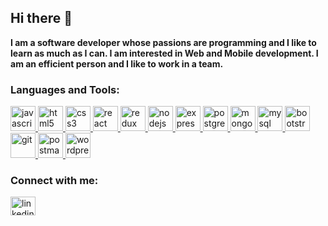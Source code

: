 ## Hi there 👋

**I am a software developer whose passions are programming and I like to learn as much as I can. I am interested in Web and Mobile development. I am an efficient person and I like to work in a team.**

### Languages and Tools:

<p align="left"> 
    <a href="https://developer.mozilla.org/en-US/docs/Web/JavaScript/" target="_blank" rel="noreferrer">
        <img
			src="https://user-images.githubusercontent.com/25181517/117447155-6a868a00-af3d-11eb-9cfe-245df15c9f3f.png"
			alt="javascript"
			width="40"
			height="40"
		/>
    </a>
    <a href="https://www.w3.org/html/" target="_blank" rel="noreferrer">
        <img
			src="https://user-images.githubusercontent.com/25181517/192158954-f88b5814-d510-4564-b285-dff7d6400dad.png"
			alt="html5"
			width="40"
			height="40"
		/>
        </a>
    <a href="https://www.w3schools.com/css/" target="_blank" rel="noreferrer">
        <img
			src="https://user-images.githubusercontent.com/25181517/183898674-75a4a1b1-f960-4ea9-abcb-637170a00a75.png"
			alt="css3"
			width="40"
			height="40"
		/>
    </a>
    <a href="https://react.dev/" target="_blank" rel="noreferrer">
        <img
			src="https://user-images.githubusercontent.com/25181517/183897015-94a058a6-b86e-4e42-a37f-bf92061753e5.png"
			alt="react"
			width="40"
			height="40"
		/>
    </a>
    <a href="https://redux.js.org" target="_blank" rel="noreferrer">
        <img
			src="https://user-images.githubusercontent.com/25181517/187896150-cc1dcb12-d490-445c-8e4d-1275cd2388d6.png"
			alt="redux"
			width="40"
			height="40"
		/>
    </a>
    <a href="https://nodejs.org" target="_blank" rel="noreferrer">
        <img
			src="https://user-images.githubusercontent.com/25181517/183568594-85e280a7-0d7e-4d1a-9028-c8c2209e073c.png"
			alt="nodejs"
			width="40"
			height="40"
		/>
    </a>
    <a href="https://expressjs.com" target="_blank" rel="noreferrer">
        <img
    		src="https://user-images.githubusercontent.com/25181517/183859966-a3462d8d-1bc7-4880-b353-e2cbed900ed6.png"
    		alt="express"
    		width="40"
    		height="40"
    	/>
    </a>
    <a href="https://www.postgresql.org" target="_blank" rel="noreferrer">
        <img
    		src="https://user-images.githubusercontent.com/25181517/117208740-bfb78400-adf5-11eb-97bb-09072b6bedfc.png"
    		alt="postgresql"
    		width="40"
    		height="40"
    	/>
    </a>
        <a href="https://www.mongodb.com/" target="_blank" rel="noreferrer">
        <img
    		src="https://user-images.githubusercontent.com/25181517/182884177-d48a8579-2cd0-447a-b9a6-ffc7cb02560e.png"
    		alt="mongodb"
    		width="40"
    		height="40"
    	/>
    </a>
        <a href="https://www.mysql.com/" target="_blank" rel="noreferrer">
        <img
    		src="https://user-images.githubusercontent.com/25181517/183896128-ec99105a-ec1a-4d85-b08b-1aa1620b2046.png"
    		alt="mysql"
    		width="40"
    		height="40"
    	/>
    </a>
        <a href="https://getbootstrap.com/" target="_blank" rel="noreferrer">
        <img
    		src="https://user-images.githubusercontent.com/25181517/183898054-b3d693d4-dafb-4808-a509-bab54cf5de34.png"
    		alt="bootstrap"
    		width="40"
    		height="40"
    	/>
    </a>
    <a href="https://git-scm.com/" target="_blank" rel="noreferrer">
        <img
    		src="https://user-images.githubusercontent.com/25181517/192108372-f71d70ac-7ae6-4c0d-8395-51d8870c2ef0.png"
    		alt="git"
    		width="40"
    		height="40"
    	/>
    </a>
    <a href="https://postman.com" target="_blank" rel="noreferrer">
        <img
    		src="https://user-images.githubusercontent.com/25181517/192109061-e138ca71-337c-4019-8d42-4792fdaa7128.png"
    		alt="postman"
    		width="40"
    		height="40"
    	/>
    </a>
        <a href="https://es-ar.wordpress.org/" target="_blank" rel="noreferrer">
        <img
    		src="https://user-images.githubusercontent.com/25181517/192158957-b1256181-356c-46a3-beb9-487af08a6266.png"
    		alt="wordpress"
    		width="40"
    		height="40"
    	/>
    </a>
</p>

### Connect with me:

<p align="left">
    <a href="https://www.linkedin.com/in/luiz22/" target="blank">
    <img align="center" src="https://raw.githubusercontent.com/rahuldkjain/github-profile-readme-generator/master/src/images/icons/Social/linked-in-alt.svg" alt="linkedin" height="30" width="40" />
    </a>
</p>
<!-- 
https://github.com/marwin1991/profile-technology-icons/blob/main/README.md -->
